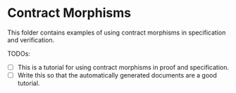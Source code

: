 # Contract Morphisms

This folder contains examples of using contract morphisms in specification and verification.

TODOs:
- [ ] This is a tutorial for using contract morphisms in proof and specification.
- [ ] Write this so that the automatically generated documents are a good tutorial.

